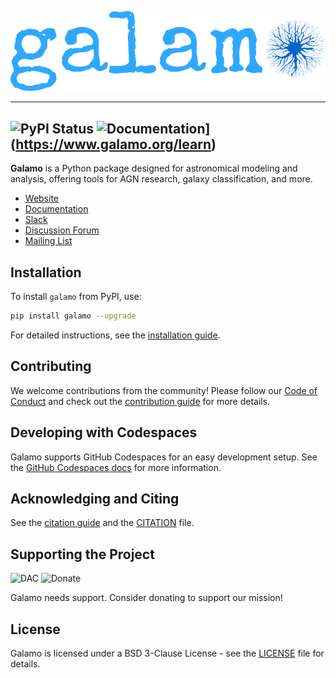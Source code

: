 ![Galamo Logo](images/galamo_main.svg)


----
![PyPI Status](https://img.shields.io/pypi/v/galamo.svg)
![Documentation](https://img.shields.io/badge/docs-latest-blue.svg)](https://www.galamo.org/learn)
----

**Galamo** is a Python package designed for astronomical modeling and analysis, offering tools for AGN research, galaxy classification, and more.

- [Website](https://www.galamo.org)
- [Documentation](https://docs.galamo.org/)
- [Slack](https://galamo.slack.com/)
- [Discussion Forum](https://community.galamo.org/)
- [Mailing List](https://mail.python.org/mailman/listinfo/galamo)

## Installation

To install `galamo` from PyPI, use:

```bash
pip install galamo --upgrade
```

For detailed instructions, see the [installation guide](https://docs.galamo.org/en/stable/install.html).

## Contributing

We welcome contributions from the community! Please follow our [Code of Conduct](https://www.galamo.org/about#codeofconduct) and check out the [contribution guide](https://www.galamo.org/contribute.html) for more details.

## Developing with Codespaces

Galamo supports GitHub Codespaces for an easy development setup. See the [GitHub Codespaces docs](https://docs.github.com/en/codespaces) for more information.

## Acknowledging and Citing

See the [citation guide](https://www.galamo.org/acknowledging.html) and the [CITATION](https://github.com/your-org/galamo/blob/main/CITATION) file.

## Supporting the Project

![DAC](https://img.shields.io/badge/powered%20by-DAC-orange.svg?style=flat&colorA=E1523D&colorB=007D8A)
![Donate](https://img.shields.io/badge/Donate-to%20Galamo-brightgreen.svg)

Galamo needs support. Consider donating to support our mission!

## License

Galamo is licensed under a BSD 3-Clause License - see the [LICENSE](LICENSE) file for details.
